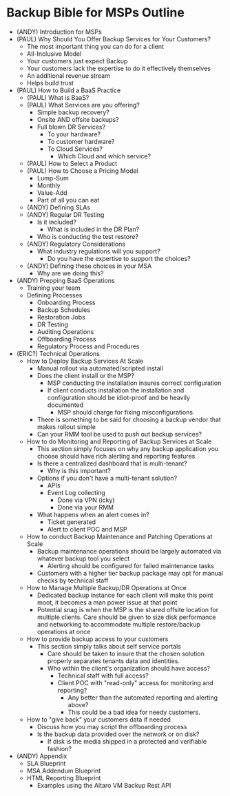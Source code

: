 # Backup Bible for MSPs Outline

- (ANDY) Introduction for MSPs
- (PAUL) Why Should You Offer Backup Services for Your Customers?
  - The most important thing you can do for a client
  - All-Inclusive Model
  - Your customers just expect Backup
  - Your customers lack the expertise to do it effectively themselves
  - An additional revenue stream
  - Helps build trust
- (PAUL) How to Build a BaaS Practice
  - (PAUL) What is BaaS?
  - (PAUL) What Services are you offering?
    - Simple backup recovery?
    - Onsite AND offsite backups?
    - Full blown DR Services?
      - To your hardware?
      - To customer hardware?
      - To Cloud Services?
        - Which Cloud and which service?
  - (PAUL) How to Select a Product
  - (PAUL) How to Choose a Pricing Model
    - Lump-Sum
    - Monthly
    - Value-Add
    - Part of all you can eat
  - (ANDY) Defining SLAs
  - (ANDY) Regular DR Testing
    - Is it included?
      - What is included in the DR Plan?
    - Who is conducting the test restore?
  - (ANDY) Regulatory Considerations
    - What industry regulations will you support?
      - Do you have the expertise to support the choices?
  - (ANDY) Defining these choices in your MSA
    - Why are we doing this?
- (ANDY) Prepping BaaS Operations
  - Training your team
  - Defining Processes
    - Onboarding Process
    - Backup Schedules
    - Restoration Jobs
    - DR Testing
    - Auditing Operations
    - Offboarding Process
    - Regulatory Process and Procedures
- (ERIC?) Technical Operations
  - How to Deploy Backup Services At Scale
    - Manual rollout via automated/scripted install
    - Does the client install or the MSP?
      - MSP conducting the installation insures correct configuration
      - If client conducts installation the installation and configuration should be idiot-proof and be heavily documented
        - MSP should charge for fixing misconfigurations
    - There is something to be said for choosing a backup vendor that makes rollout simple
    - Can your RMM tool be used to push out backup services?
  - How to do Monitoring and Reporting of Backup Services at Scale
    - This section simply focuses on why any backup application you choose should have rich alerting and reporting features
    - Is there a centralized dashboard that is multi-tenant?
      - Why is this important?
    - Options if you don't have a multi-tenant solution?
      - APIs
      - Event Log collecting
        - Done via VPN (icky)
        - Done via your RMM
    - What happens when an alert comes in?
      - Ticket generated
      - Alert to client POC and MSP
  - How to conduct Backup Maintenance and Patching Operations at Scale
    - Backup maintenance operations should be largely automated via whatever backup tool you select
      - Alerting should be configured for failed maintenance tasks
    - Customers with a higher tier backup package may opt for manual checks by technical staff
  - How to Manage Multiple Backup/DR Operations at Once
    - Dedicated backup instance for each client will make this point moot, it becomes a man power issue at that point
    - Potential snag is when the MSP is the shared offsite location for multiple clients. Care should be given to size disk performance and networking to accommodate multiple restore/backup operations at once
  - How to provide backup access to your customers
    - This section simply talks about self service portals
      - Care should be taken to insure that the chosen solution properly separates tenants data and identities.
      - Who within the client's organization should have access?
        - Technical staff with full access?
        - Client POC with "read-only" access for monitoring and reporting?
          - Any better than the automated reporting and alerting above?
          - This could be a bad idea for needy customers.
  - How to "give back" your customers data if needed
    - Discuss how you may script the offboarding process
    - Is the backup data provided over the network or on disk?
      - If disk is the media shipped in a protected and verifiable fashion?
- (ANDY) Appendix
  - SLA Blueprint
  - MSA Addendum Blueprint
  - HTML Reporting Blueprint
    - Examples using the Altaro VM Backup Rest API

